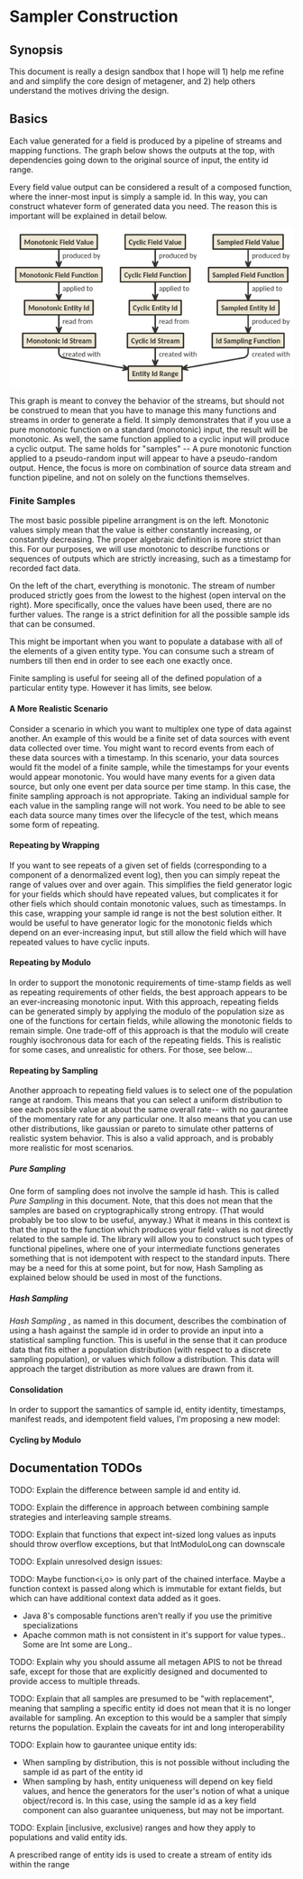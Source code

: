 Sampler Construction
====================

## Synopsis
This document is really a design sandbox that I hope will 1) help me refine and and simplify the core design of metagener, and 2) help others understand the motives driving the design.

## Basics
Each value generated for a field is produced by a pipeline of streams and mapping functions. The graph below shows the outputs at the top, with dependencies going down to the original source of input, the entity id range.

Every field value output can be considered a result of a composed function, where the inner-most input is simply a sample id. In this way, you can construct whatever form of generated data you need. The reason this is important will be explained in detail below. 

![Sampler Types](samplertypes.png)

This graph is meant to convey the behavior of the streams, but should not be construed to mean that you have to manage this many functions and streams in order to generate a field. It simply demonstrates that if you use a pure monotonic function on a standard (monotonic) input, the result will be monotonic. As well, the same function applied to a cyclic input will produce a cyclic output. The same holds for "samples" -- A pure monotonic function applied to a pseudo-random input will appear to have a pseudo-random output. Hence, the focus is more on combination of source data stream and function pipeline, and not on solely on the functions themselves.

### Finite Samples
The most basic possible pipeline arrangment is on the left. Monotonic values simply mean that the value is either constantly increasing, or constantly decreasing. The proper algebraic definition is more strict than this. For our purposes, we will use monotonic to describe functions or sequences of outputs which are strictly increasing, such as a timestamp for recorded fact data.

On the left of the chart, everything is monotonic. The stream of number produced strictly goes from the lowest to the highest (open interval on the right). More specifically, once the values have been used, there are no further values. The range is a strict definition for all the possible sample ids that can be consumed.

This might be important when you want to populate a database with all of the elements of a given entity type. You can consume such a stream of numbers till then end in order to see each one exactly once.

Finite sampling is useful for seeing all of the defined population of a particular entity type. However it has limits, see below.

#### A More Realistic Scenario
Consider a scenario in which you want to multiplex one type of data against another. An example of this would be a finite set of data sources with event data collected over time. You might want to record events from each of these data sources with a timestamp. In this scenario, your data sources would fit the model of a finite sample, while the timestamps for your events would appear monotonic. You would have many events for a given data source, but only one event per data source per time stamp. In this case, the finite sampling approach is not appropriate. Taking an individual sample for each value in the sampling range will not work. You need to be able to see each data source many times over the lifecycle of the test, which means some form of repeating.

#### Repeating by Wrapping
If you want to see repeats of a given set of fields (corresponding to a component of a denormalized event log), then you can simply repeat the range of values over and over again. This simplifies the field generator logic for your fields which should have repeated values, but complicates it for other fiels which should contain monotonic values, such as timestamps. In this case, wrapping your sample id range is not the best solution either. It would be useful to have generator logic for the monotonic fields which depend on an ever-increasing input, but still allow the field which will have repeated values to have cyclic inputs.

#### Repeating by Modulo
In order to support the monotonic requirements of time-stamp fields as well as repeating requirements of other fields, the best approach appears to be an ever-increasing monotonic input. With this approach, repeating fields can be generated simply by applying the modulo of the population size as one of the functions for certain fields, while allowing the monotonic fields to remain simple. One trade-off of this approach is that the modulo will create roughly isochronous data for each of the repeating fields. This is realistic for some cases, and unrealistic for others. For those, see below...

#### Repeating by Sampling
Another approach to repeating field values is to select one of the population range at random. This means that you can select a uniform distribution to see each possible value at about the same overall rate-- with no gaurantee of the momentary rate for any particular one. It also means that you can use other distributions, like gaussian or pareto to simulate other patterns of realistic system behavior. This is also a valid approach, and is probably more realistic for most scenarios.

##### Pure Sampling
One form of sampling does not involve the sample id hash. This is called _Pure Sampling_ in this document. Note, that this does not mean that the samples are based on cryptographically strong entropy. (That would probably be too slow to be useful, anyway.) What it means in this context is that the input to the function which produces your field values is not directly related to the sample id. The library will allow you to construct such types of functional pipelines, where one of your intermediate functions generates something that is not idempotent with respect to the standard inputs. There may be a need for this at some point, but for now, Hash Sampling as explained below should be used in most of the functions.

##### Hash Sampling
_Hash Sampling_ , as named in this document, describes the combination of using a hash against the sample id in order to provide an input into a statistical sampling function. This is useful in the sense that it can produce data that fits either a population distribution (with respect to a discrete sampling population), or values which follow a distribution. This data will approach the target distribution as more values are drawn from it.

#### Consolidation
In order to support the samantics of sample id, entity identity, timestamps, manifest reads, and idempotent field values, I'm proposing a new model:

#### Cycling by Modulo


## Documentation TODOs

TODO: Explain the difference between sample id and entity id.

TODO: Explain the difference in approach between combining sample strategies and interleaving sample streams.

TODO: Explain that functions that expect int-sized long values as inputs should throw overflow exceptions, but that IntModuloLong can downscale

TODO: Explain unresolved design issues:

TODO: Maybe function<i,o> is only part of the chained interface. Maybe a function context is passed along which is immutable for extant fields,
but which can have additional context data added as it goes.

- Java 8's composable functions aren't really if you use the primitive specializations
- Apache common math is not consistent in it's support for value types.. Some are Int some are Long..

TODO: Explain why you should assume all metagen APIS to not be thread safe, except for those that are explicitly designed and documented to provide
access to multiple threads.

TODO: Explain that all samples are presumed to be "with replacement", meaning that sampling a specific entity id does not mean that it is no longer available for sampling. An exception to this would be a sampler that simply returns the population.
Explain the caveats for int and long interoperability

TODO: Explain how to gaurantee unique entity ids:
- When sampling by distribution, this is not possible without including the sample id as part of the entity id
- When sampling by hash, entity uniqueness will depend on key field values, and hence the generators for the user's notion of what a unique object/record is. In this case, using the sample id as a key field component can also guarantee uniqueness,
but may not be important.

TODO: Explain [inclusive, exclusive) ranges and how they apply to populations and valid entity ids.

A prescribed range of entity ids is used to create a stream of entity ids within the range

